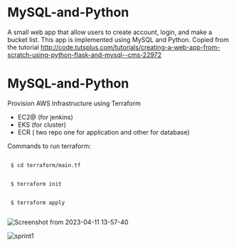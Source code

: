 # MySQL-and-Python
A small web app that allow users to create account, login, and make a bucket list.
This app is implemented using MySQL and Python. Copied from the tutorial http://code.tutsplus.com/tutorials/creating-a-web-app-from-scratch-using-python-flask-and-mysql--cms-22972
# MySQL-and-Python


Provision AWS Infrastructure using Terraform

- EC2@ (for jenkins)
- EKS (for cluster)
- ECR ( two repo one for application and other for database)


Commands to run terraform:
```
 
 $ cd terraform/main.tf
 
 
 $ terraform init
 
 
 $ terraform apply
 
 ```
 
 
![Screenshot from 2023-04-11 13-57-40](https://user-images.githubusercontent.com/58079776/231155860-4f332d31-97c5-4812-bb4d-5686adfd254e.png)


![sprint1](https://user-images.githubusercontent.com/58079776/231155191-165c8c41-741c-487b-83f4-8a14f994ef72.jpeg)
